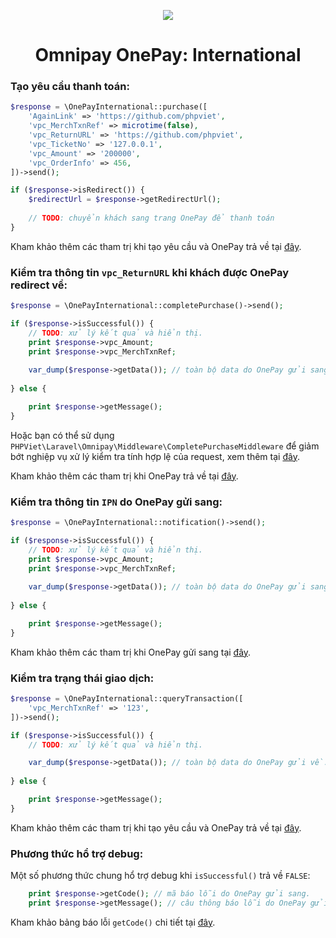 <p align="center">
    <a href="https://onepay.vn" target="_blank">
        <img src="https://raw.githubusercontent.com/phpviet/omnipay-onepay/master/resources/logo.png">
    </a>
    <h1 align="center">Omnipay OnePay: International</h1>
</p>

### Tạo yêu cầu thanh toán:

```php
$response = \OnePayInternational::purchase([
    'AgainLink' => 'https://github.com/phpviet',
    'vpc_MerchTxnRef' => microtime(false),
    'vpc_ReturnURL' => 'https://github.com/phpviet',
    'vpc_TicketNo' => '127.0.0.1',
    'vpc_Amount' => '200000',
    'vpc_OrderInfo' => 456,
])->send();

if ($response->isRedirect()) {
    $redirectUrl = $response->getRedirectUrl();
    
    // TODO: chuyển khách sang trang OnePay để thanh toán
}
```

Kham khảo thêm các tham trị khi tạo yêu cầu và OnePay trả về tại [đây](https://mtf.onepay.vn/developer/resource/documents/docx/quy_trinh_tich_hop-noidia.pdf).

### Kiểm tra thông tin `vpc_ReturnURL` khi khách được OnePay redirect về:

```php
$response = \OnePayInternational::completePurchase()->send();

if ($response->isSuccessful()) {
    // TODO: xử lý kết quả và hiển thị.
    print $response->vpc_Amount;
    print $response->vpc_MerchTxnRef;
    
    var_dump($response->getData()); // toàn bộ data do OnePay gửi sang.
    
} else {

    print $response->getMessage();
}
```

Hoặc bạn có thể sử dụng `PHPViet\Laravel\Omnipay\Middleware\CompletePurchaseMiddleware` để giảm bớt nghiệp vụ xử lý kiểm tra tính hợp lệ 
của request, xem thêm tại [đây](../common/CompletePurchaseMiddleware.md).

Kham khảo thêm các tham trị khi OnePay trả về tại [đây](https://mtf.onepay.vn/developer/resource/documents/docx/quy_trinh_tich_hop-noidia.pdf).

### Kiểm tra thông tin `IPN` do OnePay gửi sang:

```php
$response = \OnePayInternational::notification()->send();

if ($response->isSuccessful()) {
    // TODO: xử lý kết quả và hiển thị.
    print $response->vpc_Amount;
    print $response->vpc_MerchTxnRef;
    
    var_dump($response->getData()); // toàn bộ data do OnePay gửi sang.
    
} else {

    print $response->getMessage();
}
```

Kham khảo thêm các tham trị khi OnePay gửi sang tại [đây](https://mtf.onepay.vn/developer/resource/documents/docx/quy_trinh_tich_hop-noidia.pdf).

### Kiểm tra trạng thái giao dịch:

```php
$response = \OnePayInternational::queryTransaction([
    'vpc_MerchTxnRef' => '123',
])->send();

if ($response->isSuccessful()) {
    // TODO: xử lý kết quả và hiển thị.

    var_dump($response->getData()); // toàn bộ data do OnePay gửi về.
    
} else {

    print $response->getMessage();
}
```

Kham khảo thêm các tham trị khi tạo yêu cầu và OnePay trả về tại [đây](https://mtf.onepay.vn/developer/resource/documents/docx/quy_trinh_tich_hop-noidia.pdf).

### Phương thức hổ trợ debug:

Một số phương thức chung hổ trợ debug khi `isSuccessful()` trả về `FALSE`:

```php
    print $response->getCode(); // mã báo lỗi do OnePay gửi sang.
    print $response->getMessage(); // câu thông báo lỗi do OnePay gửi sang.
```

Kham khảo bảng báo lỗi `getCode()` chi tiết tại [đây](https://mtf.onepay.vn/developer/resource/documents/docx/quy_trinh_tich_hop-noidia.pdf).
